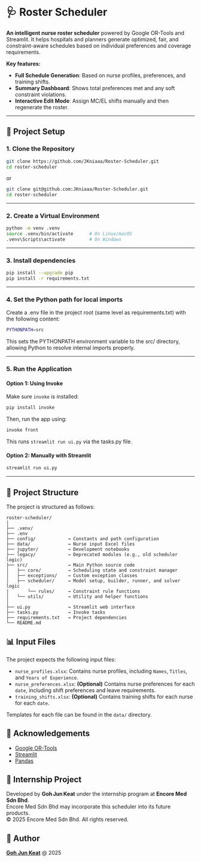 # 🩺 Roster Scheduler

**An intelligent nurse roster scheduler** powered by Google OR-Tools and Streamlit. It helps hospitals and planners generate optimized, fair, and constraint-aware schedules based on individual preferences and coverage requirements.

**Key features:**

-   **Full Schedule Generation**: Based on nurse profiles, preferences, and training shifts.
-   **Summary Dashboard**: Shows total preferences met and any soft constraint violations.
-   **Interactive Edit Mode**: Assign MC/EL shifts manually and then regenerate the roster.

---

## 🚀 Project Setup

### 1. Clone the Repository

```bash
git clone https://github.com/JKniaaa/Roster-Scheduler.git
cd roster-scheduler
```

or

```bash
git clone git@github.com:JKniaaa/Roster-Scheduler.git
cd roster-scheduler
```

---

### 2. Create a Virtual Environment

```bash
python -m venv .venv
source .venv/bin/activate      # On Linux/macOS
.venv\Scripts\activate         # On Windows
```

---

### 3. Install dependencies

```bash
pip install --upgrade pip
pip install -r requirements.txt
```

---

### 4. Set the Python path for local imports

Create a .env file in the project root (same level as requirements.txt) with the following content:

```bash
PYTHONPATH=src
```

This sets the PYTHONPATH environment variable to the src/ directory, allowing Python to resolve internal imports properly.

---

### 5. Run the Application

#### Option 1: Using Invoke

Make sure `invoke` is installed:

```bash
pip install invoke
```

Then, run the app using:

```bash
invoke front
```

This runs `streamlit run ui.py` via the tasks.py file.

#### Option 2: Manually with Streamlit

```bash
streamlit run ui.py
```

---

## 📁 Project Structure

The project is structured as follows:

```text
roster-scheduler/
│
├── .venv/
├── .env
├── config/            → Constants and path configuration
├── data/              → Nurse input Excel files
├── jupyter/           → Development notebooks
├── legacy/            → Deprecated modules (e.g., old scheduler logic)
├── src/               → Main Python source code
│   ├── core/          → Scheduling state and constraint manager
│   ├── exceptions/    → Custom exception classes
│   ├── scheduler/     → Model setup, builder, runner, and solver logic
|       └── rules/     → Constraint rule functions
│   └── utils/         → Utility and helper functions
│
├── ui.py              → Streamlit web interface
├── tasks.py           → Invoke tasks
├── requirements.txt   → Project dependencies
└── README.md
```

## 📊 Input Files

The project expects the following input files:

-   `nurse_profiles.xlsx`: Contains nurse profiles, including `Names`, `Titles`, and `Years of Experience`.
-   `nurse_preferences.xlsx`: **(Optional)** Contains nurse preferences for each `date`, including shift preferences and leave requirements.
-   `training_shifts.xlsx`: **(Optional)** Contains training shifts for each nurse for each `date`.

Templates for each file can be found in the `data/` directory.

## 🙏 Acknowledgements

-   [Google OR-Tools](https://developers.google.com/optimization)
-   [Streamlit](https://streamlit.io/)
-   [Pandas](https://pandas.pydata.org/)

## 🏢 Internship Project

Developed by **Goh Jun Keat** under the internship program at **Encore Med Sdn Bhd**.  
Encore Med Sdn Bhd may incorporate this scheduler into its future products.  
© 2025 Encore Med Sdn Bhd. All rights reserved.

## 👤 Author

[**Goh Jun Keat**](https://github.com/JKniaaa) @ 2025
